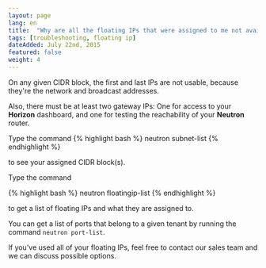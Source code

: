 ```yaml
---
layout: page
lang: en
title:  "Why are all the floating IPs that were assigned to me not available?"
tags: [troubleshooting, floating ip]
dateAdded: July 22nd, 2015
featured: false
weight: 4
---
```


On any given CIDR block, the first and last IPs are not usable, because they're the network and broadcast addresses.  

Also, there must be at least two gateway IPs: One for access to your **Horizon** dashboard, and one for testing the reachability of your **Neutron** router.

Type the command
{% highlight bash %}
neutron subnet-list
{% endhighlight %}

to see your assigned CIDR block(s).

Type the command

{% highlight bash %}
neutron floatingip-list
{% endhighlight %}

to get a list of floating IPs and what they are assigned to.

You can get a list of ports that belong to a given tenant by running the command
`neutron port-list`.

If you've used all of your floating IPs, feel free to contact our sales team and we can discuss possible options.
